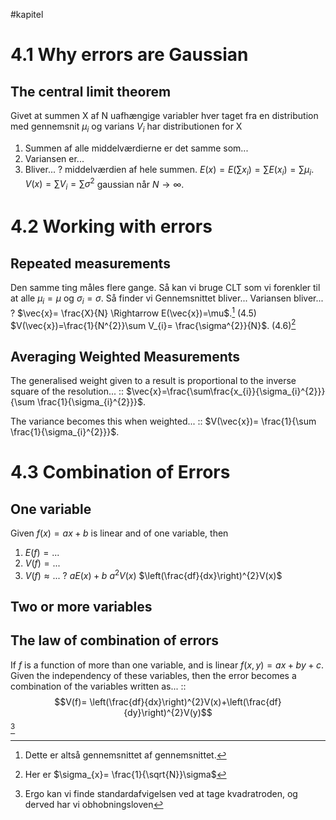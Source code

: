#kapitel 
# 4.1 Why errors are Gaussian
## The central limit theorem
Givet at summen X af N uafhængige variabler hver taget fra en distribution med gennemsnit $\mu_{i}$ og varians $V_{i}$ har distributionen for X
1. Summen af alle middelværdierne er det samme som... 
2. Variansen er...
3. Bliver...
?
middelværdien af hele summen. $E(x)= E(\sum x_{i})=\sum E(x_{i})=\sum \mu_{i}$.
$V(x)=\sum V_{i}=\sum \sigma^{2}$
gaussian når $N \to \infty$. <!--SR:!2023-05-15,55,294-->

# 4.2 Working with errors
## Repeated measurements
Den samme ting måles flere gange. Så kan vi bruge CLT som vi forenkler til at alle $\mu_{i}=\mu$ og $\sigma_{i}=\sigma$. Så finder vi
Gennemsnittet bliver...
Variansen bliver...
?
$\vec{x}= \frac{X}{N} \Rightarrow E(\vec{x})=\mu$.[^1] (4.5)
$V(\vec{x})=\frac{1}{N^{2}}\sum V_{i}= \frac{\sigma^{2}}{N}$. (4.6)[^2] <!--SR:!2023-05-17,57,294-->

## Averaging Weighted Measurements
The generalised weight given to a result is proportional to the inverse square of the resolution... :: $\vec{x}=\frac{\sum\frac{x_{i}}{\sigma_{i}^{2}}}{\sum \frac{1}{\sigma_{i}^{2}}}$.
<!--SR:!2023-03-28,7,230-->
The variance becomes this when weighted... :: $V(\vec{x})= \frac{1}{\sum \frac{1}{\sigma_{i}^{2}}}$.
<!--SR:!2023-03-30,9,250-->

# 4.3 Combination of Errors
## One variable
Given $f(x)=ax+b$ is linear and of one variable, then
1. $E(f)=...$
2. $V(f)=...$
3. $V(f)\approx...$
?
$aE(x)+b$
$a^{2}V(x)$
$\left(\frac{df}{dx}\right)^{2}V(x)$ <!--SR:!2023-04-11,21,254-->

## Two or more variables
## The law of combination of errors
If $f$ is a function of more than one variable, and is linear $f(x,y)=ax+by+c$. Given the independency of these variables, then the error becomes a combination of the variables written as... :: $$V(f)= \left(\frac{df}{dx}\right)^{2}V(x)+\left(\frac{df}{dy}\right)^{2}V(y)$$[^3]
<!--SR:!2023-04-04,28,290-->


[^1]: Dette er altså gennemsnittet af gennemsnittet.
[^2]: Her er $\sigma_{x}= \frac{1}{\sqrt{N}}\sigma$
[^3]: Ergo kan vi finde standardafvigelsen ved at tage kvadratroden, og derved har vi obhobningsloven